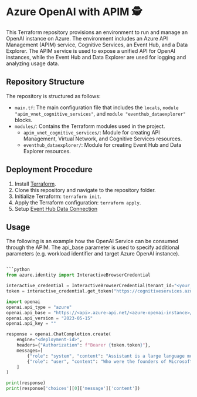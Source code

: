 Azure OpenAI with APIM 🕵️
==================================

This Terraform repository provisions an environment to run and manage an OpenAI instance on Azure. The environment includes an Azure API Management (APIM) service, Cognitive Services, an Event Hub, and a Data Explorer. The APIM service is used to expose a unified API for OpenAI instances, while the Event Hub and Data Explorer are used for logging and analyzing usage data.

Repository Structure
--------------------

The repository is structured as follows:

-   `main.tf`: The main configuration file that includes the `locals`, `module "apim_vnet_cognitive_services"`, and `module "eventhub_dataexplorer"` blocks.
-   `modules/`: Contains the Terraform modules used in the project.
    -   `apim_vnet_cognitive_services/`: Module for creating API Management, Virtual Network, and Cognitive Services resources.
    -   `eventhub_dataexplorer/`: Module for creating Event Hub and Data Explorer resources.


Deployment Procedure
--------------------

1.  Install [Terraform](https://www.terraform.io/downloads.html).
2.  Clone this repository and navigate to the repository folder.
3.  Initialize Terraform: `terraform init`.
4.  Apply the Terraform configuration: `terraform apply`.
5.  Setup [Event Hub Data Connection](https://learn.microsoft.com/en-us/azure/data-explorer/create-event-hubs-connection?tabs=portal%2Cportal-2)


Usage
--------------------
The following is an example how the OpenAI Service can be consumed through the APIM. The api_base parameter is used to specify additional parameters (e.g. workload identifier and target Azure OpenAI instance). 

```python

```python
from azure.identity import InteractiveBrowserCredential

interactive_credential = InteractiveBrowserCredential(tenant_id="<your_tenant>") 
token = interactive_credential.get_token("https://cognitiveservices.azure.com/.default email openid profile")

import openai
openai.api_type = "azure"
openai.api_base = "https://<api>.azure-api.net/<azure-openai-instance>/<workload-identifier>"
openai.api_version = "2023-05-15" 
openai.api_key = ""

response = openai.ChatCompletion.create(
    engine="<deployment-id>",
    headers={"Authorization": f"Bearer {token.token}"},
    messages=[
        {"role": "system", "content": "Assistant is a large language model trained by OpenAI."},
        {"role": "user", "content": "Who were the founders of Microsoft?"}
    ]
)

print(response)
print(response['choices'][0]['message']['content'])
```